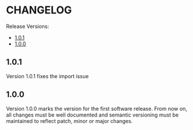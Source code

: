 # CHANGELOG

Release Versions:

- [1.0.1](#70)
- [1.0.0](#100)

## 1.0.1
Version 1.0.1 fixes the import issue

## 1.0.0

Version 1.0.0 marks the version for the first software release. From now on, all changes must be well documented and
semantic versioning must be maintained to reflect patch, minor or major changes.